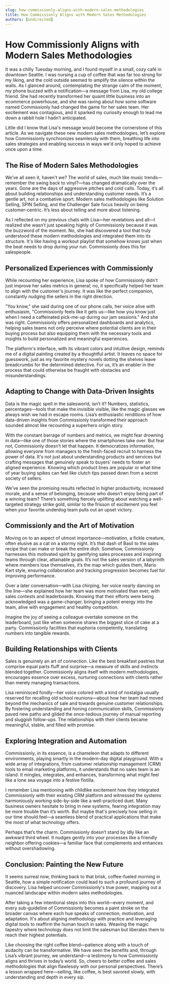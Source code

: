 ```yaml
---
slug: how-commissionly-aligns-with-modern-sales-methodologies
title: How Commissionly Aligns with Modern Sales Methodologies
authors: [undirected]
---
```



# How Commissionly Aligns with Modern Sales Methodologies

It was a chilly Tuesday morning, and I found myself in a small, cozy café in downtown Seattle. I was nursing a cup of coffee that was far too strong for my liking, and the cold outside seemed to amplify the silence within the walls. As I glanced around, contemplating the strange calm of the moment, my phone buzzed with a notification—a message from Lisa, my old college friend. She had recently transformed her quaint little business into an ecommerce powerhouse, and she was raving about how some software named Commissionly had changed the game for her sales team. Her excitement was contagious, and it sparked my curiosity enough to lead me down a rabbit hole I hadn’t anticipated.

Little did I know that Lisa's message would become the cornerstone of this article. As we navigate these new modern sales methodologies, let’s explore how Commissionly synchronizes seamlessly with them, breathing life into sales strategies and enabling success in ways we'd only hoped to achieve once upon a time.

## The Rise of Modern Sales Methodologies

We’ve all seen it, haven't we? The world of sales, much like music trends—remember the swing back to vinyl?—has changed dramatically over the years. Gone are the days of aggressive pitches and cold calls. Today, it’s all about building relationships and understanding customer needs. It’s a gentle art, not a combative sport. Modern sales methodologies like Solution Selling, SPIN Selling, and the Challenger Sale focus heavily on being customer-centric. It’s less about telling and more about listening.

As I reflected on my previous chats with Lisa—her revelations and all—I realized she wasn’t just speaking highly of Commissionly because it was the buzzword of the moment. No, she had discovered a tool that truly understood these modern methodologies and integrated them into its structure. It's like having a workout playlist that somehow knows just when the beat needs to drop during your run. Commissionly does this for salespeople.

## Personalized Experiences with Commissionly

While recounting her experience, Lisa spoke of how Commissionly didn’t just improve her sales metrics in general; no, it specifically helped her team to align with the customer's journey. It was like the perfect companion, constantly nudging the sellers in the right direction.

"You know," she said during one of our phone calls, her voice alive with enthusiasm, "Commissionly feels like it gets us—like how you know just when I need a caffeinated pick-me-up during our jam sessions." And she was right. Commissionly offers personalized dashboards and analytics, helping sales teams not only perceive where potential clients are in their buying process but also equipping them with the necessary tools and insights to build personalized and meaningful experiences.

The platform's interface, with its vibrant colors and intuitive design, reminds me of a digital painting created by a thoughtful artist. It leaves no space for guesswork, just as my favorite mystery novels dotting the shelves leave breadcrumbs for the determined detective. For us, it’s an enabler in the process that could otherwise be fraught with obstacles and misunderstandings.

## Adapting to Change with Data-Driven Insights

Data is the magic spell in the salesworld, isn’t it? Numbers, statistics, percentages—tools that make the invisible visible, like the magic glasses we always wish we had in escape rooms. Lisa’s enthusiastic renditions of how data-driven insights from Commissionly transformed their approach sounded almost like recounting a superhero origin story.

With the constant barrage of numbers and metrics, we might fear drowning in data—like one of those stories where the smartphones take over. But fear not, Commissionly doesn’t let that happen. It democratizes information, allowing everyone from managers to the fresh-faced recruit to harness the power of data. It's not just about understanding products and services but crafting messages that genuinely speak to buyers’ needs to foster an aligned experience. Knowing which product lines are popular or what time of year buying spikes can feel like clutch tips passed down from a secret society of sellers.

We’ve seen the promising results reflected in higher productivity, increased morale, and a sense of belonging, because who doesn’t enjoy being part of a winning team? There’s something fiercely uplifting about watching a well-targeted strategy strike gold, similar to the frisson of excitement you feel when your favorite underdog team pulls out an upset victory.

## Commissionly and the Art of Motivation

Moving on to an aspect of utmost importance—motivation, a fickle creature, often elusive as a cat on a stormy night. It’s that dash of Basil to the sales recipe that can make or break the entire dish. Somehow, Commissionly harnesses this motivated spirit by gamifying sales processes and inspiring teams through clear, attainable goals. It’s not the sales version of a labyrinth where members lose themselves, it’s the map which guides them, Mario Kart style, ensuring collaboration and tracking progression becomes fuel for improving performance.

Over a later conversation—with Lisa chirping, her voice nearly dancing on the line—she explained how her team was more motivated than ever, with sales contests and leaderboards. Knowing that their efforts were being acknowledged was a game-changer, bringing a potent energy into the team, alive with engagement and healthy competition.

Imagine the joy of seeing a colleague overtake someone on the leaderboard, just like when someone shares the biggest slice of cake at a party. Commissionly facilities that euphoria competently, translating numbers into tangible rewards.

## Building Relationships with Clients

Sales is genuinely an art of connection. Like the best breakfast pastries that comprise equal parts fluff and surprise—a measure of skills and instincts blended together. Commissionly aligns itself with modern methodologies, encourages essence over excess, nurturing connections with clients rather than merely managing transactions.

Lisa reminisced fondly—her voice colored with a kind of nostalgia usually reserved for recalling old school reunions—about how her team had moved beyond the mechanics of sale and towards genuine customer relationships. By fostering understanding and honing communication skills, Commissionly paved new paths and gilded the once-tedious journey of manual reporting and sluggish follow-ups. The relationships with their clients became meaningful, stable, and filled with promise.

## Exploring Integration and Automation

Commissionly, in its essence, is a chameleon that adapts to different environments, playing smartly in the modern-day digital playground. With a wide array of integrations, from customer relationship management (CRM) tools to email marketing platforms, it understands that no sales team is an island. It mingles, integrates, and enhances, transforming what might feel like a lone sea voyage into a festive flotilla.

I remember Lisa mentioning with childlike excitement how they integrated Commissionly with their existing CRM platform and witnessed the systems harmoniously working side-by-side like a well-practiced duet. Many business owners hesitate to bring in new systems, fearing integration may be more trouble than it’s worth. But maybe that's precisely how selling in our time should feel—a seamless blend of practical applications that make the most of what technology offers.

Perhaps that’s the charm. Commissionly doesn’t stand by idly like an awkward third wheel. It nudges gently into your processes like a friendly neighbor offering cookies—a familiar face that complements and enhances without overshadowing.

## Conclusion: Painting the New Future

It seems surreal now, thinking back to that brisk, coffee-fueled morning in Seattle, how a simple notification could lead to such a profound journey of discovery. Lisa helped uncover Commissionly's true power, mapping out a nuanced landscape within modern sales methodologies.

After taking a few intentional steps into this world—every moment, and every sub-guideline of Commissionly becomes a paint stroke on the broader canvas where each hue speaks of connection, motivation, and adaptation. It's about aligning methodology with practice and leveraging digital tools to reaffirm the human touch in sales. Weaving the magic tapestry where technology does not limit the salesman but liberates them to reach their highest potentials.

Like choosing the right coffee blend—patience along with a touch of audacity can be transformative. We have seen the benefits and, through Lisa’s vibrant journey, we understand—a testimony to how Commissionly aligns and thrives in today’s world. So, cheers to better coffee and sales methodologies that align flawlessly with our personal perspectives. There’s a lesson wrapped here—selling, like coffee, is best savored slowly, with understanding and depth in every sip.